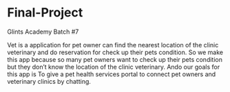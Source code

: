 # Final-Project
Glints Academy Batch #7

Vet is a application for pet owner can find the nearest location of the clinic veterinary and do reservation for check up their pets condition.
So we make this app because so many pet owners want to check up their pets condition but they don’t know the location of the clinic veterinary.
Ando our goals for this app is To give a pet health services portal to connect pet owners and veterinary clinics by chatting.
